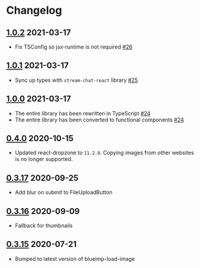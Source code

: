 # Changelog

## [1.0.2](https://github.com/GetStream/react-file-utils/releases/tag/v1.0.2) 2021-03-17

- Fix TSConfig so jsx-runtime is not required [#26](https://github.com/GetStream/react-file-utils/pull/26)

## [1.0.1](https://github.com/GetStream/react-file-utils/releases/tag/v1.0.1) 2021-03-17

- Sync up types with `stream-chat-react` library [#25](https://github.com/GetStream/react-file-utils/pull/25)

## [1.0.0](https://github.com/GetStream/react-file-utils/releases/tag/v1.0.0) 2021-03-17

- The entire library has been rewritten in TypeScript [#24](https://github.com/GetStream/react-file-utils/pull/24)
- The entire library has been converted to functional components [#24](https://github.com/GetStream/react-file-utils/pull/24)

## [0.4.0](https://github.com/GetStream/react-file-utils/releases/tag/v0.4.0) 2020-10-15

- Updated react-dropzone to `11.2.0`. Copying images from other websites is no longer supported.

## [0.3.17](https://github.com/GetStream/react-file-utils/releases/tag/v0.3.17) 2020-09-25

- Add blur on submit to FileUploadButton

## [0.3.16](https://github.com/GetStream/react-file-utils/releases/tag/v0.3.16) 2020-09-09

- Fallback for thumbnails

## [0.3.15](https://github.com/GetStream/react-file-utils/releases/tag/v0.3.15) 2020-07-21

- Bumped to latest version of blueimp-load-image 
